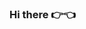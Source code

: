 ### Hi there 👉👈

<!--
- 👋 Hey, I’m Ia
- 🔭 I’m currently working on (for now private) games projects
- 🌱 I’m currently learning how to create a bot
- 📫 You can reach me on Discord: Pinoia#8616
- ⚡ Fun fact: I’m from 🇧🇷
-->
